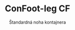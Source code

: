 ---
title: "ConFoot-leg CF"
subtitle: "Štandardná noha kontajnera"
mainImage: "/images/products/confoot-leg-cf-main.jpg"
gallery:
  - "/images/products/confoot-leg-cf-1.jpg"
  - "/images/products/confoot-leg-cf-2.jpg"
  - "/images/products/confoot-leg-cf-3.jpg"
shortDescription: "ConFoot-leg CF je náš štandardný model nohy kontajnera, ktorý skracuje čas potrebný na premiestnenie a vykládku kontajnerov, čím umožňuje nechať kontajnery čakajúce na vykládku, aby vodiči nemuseli čakať."
technicalDescription: "Model CF umožňuje využitie kontajnerov ako dodatočného úložného priestoru, pričom zostávajú pripravené na presun kedykoľvek – stačí zatiahnuť príves pod kontajner a cesta pokračuje."
videoID: "C2KwnEb-npU"
specifications:
  - name: "Hmotnosť"
    value: "24 kg na nohu"
  - name: "Nosnosť"
    value: "34 ton"
  - name: "Rozsah nastavenia"
    value: "1,043 mm až 1,448 mm"
  - name: "Materiál"
    value: "Oceľ vysokej kvality"
price: "3.600 EUR"
priceVAT: "4.356 EUR"
pricingNotes: "Dostupné zľavy pri väčších objemoch. Kontaktujte nás pre viac informácií."
buyLink: "/contact"
howToUse: |
  1. Umiestnite CF nohu na výstlaček rohu kontajnera
  2. Zapojte uzamykací mechanizmus
  3. Prípadne nastavte výšku v rozsahu od 1,043 mm do 1,448 mm
  4. Postup zopakujte pre všetky potrebné rohy
  5. Spustite príves a odjazd, pričom nechajte kontajner na nohách
benefits:
  - title: "Úspora času"
    description: "Skracuje čas potrebný na premiestnenie a vykládku kontajnerov, keďže kontajnery môžu byť ponechané čakajúce na vykládku"
  - title: "Efektivita vodiča"
    description: "Vodičom sa nemusí čakať počas vykládky, čím majú viac času na iné úlohy"
  - title: "Dodatočný úložný priestor"
    description: "Kontajnery môžu slúžiť ako dodatočný úložný priestor, keď nie sú v preprave"
  - title: "Okamžitá mobilita"
    description: "Kontajnery sú vždy pripravené na presun – stačí zatiahnuť príves pod kontajner, aby cesta pokračovala"
  - title: "Univerzálne využitie"
    description: "Vhodné pre všeobecné použitie, skladovanie, tankerové kontajnery a rôzne odvetvia"
  - title: "Optimalizácia nákladov"
    description: "Optimalizuje náklady a čas pomocou zefektívnenia prepravných a skladovacích operácií"
articleContent: |
  ## Čo je ConFoot-leg CF?

  ConFoot-leg CF je štandardný model nohy kontajnera navrhnutý na zefektívnenie prepravných, skladovacích a logistických operácií. Toto univerzálne riešenie skráti čas potrebný na premiestnenie a vykládku kontajnerov tým, že umožňuje nechať kontajnery čakajúce na vykládku, čo znamená, že vodiči nemusia čakať. Model CF premieňa prepravné kontajnery na flexibilné úložné jednotky, ktoré zostávajú vždy pripravené na prepravu, keď je to potrebné.

  ## Kľúčové výhody pre prepravu a logistiku

  ConFoot-leg CF poskytuje významné prevádzkové výhody pre podniky zapojené do prepravy kontajnerov a logistiky. Umožňuje ponechať kontajnery na nohách, kým čakajú na vykládku, čím optimalizujete čas vodičov a využitie vozového parku. Vodiči môžu doručiť kontajnery a okamžite pokračovať na ďalší príkaz, čím sa eliminuje nákladné čakanie počas operácií nakladania a vykladania.

  Okrem toho môžu kontajnery vybavené CF nohami slúžiť ako cenný dodatočný úložný priestor, keď nie sú v preprave. Zostávajú pripravené na presun kedykoľvek – stačí zatiahnuť príves pod kontajner a cesta pokračuje. Táto univerzálnosť robí z modelu CF ideálne riešenie pre podniky, ktoré chcú zvýšiť efektivitu svojej logistiky a skladovacej kapacity.

  ## Ako to funguje

  ConFoot-leg CF sa bezpečne pripája k výstlačkom rohov kontajnera, čím zabezpečuje stabilnú oporu, zatiaľ čo je kontajner umiestnený na nakladanie, vykladanie alebo skladovanie. Nohy majú nastavitelný rozsah od 1,043 mm do 1,448 mm, čo umožňuje univerzálne umiestnenie v rôznych prevádzkových prostrediach. Každá noha váži 24 kg, čo zaisťuje, že ich obsluha je jednoduchá, pričom systém poskytuje značnú nosnosť 34 ton.

  Inštalácia je jednoduchá:
  1. Umiestnite nohy CF na výstlačky rohov kontajnera
  2. Zapojte uzamykací mechanizmus na zabezpečenie nôh
  3. Nastavte výšku podľa potreby pre vaše konkrétne požiadavky
  4. Spustite príves a odjazd, pričom nechajte kontajner bezpečne opretý o nohy

  Keď je čas na presun kontajnera, stačí zatiahnuť príves späť podň, zaistiť kontajner k prívesu, odstrániť nohy a cesta pokračuje.

  ## Aplikácie ConFoot-leg CF

  ### Prepravné spoločnosti
  Prepravné spoločnosti výrazne profitujú z optimalizácie využitia vozového parku, ktorú CF umožňuje. Vodiči môžu doručiť kontajnery na zákaznícke miesta a okamžite pokračovať na ďalšie zadanie, namiesto čakania počas nakladania/vykladania. Táto efektivita môže výrazne zvýšiť produktívnu kapacitu existujúceho vozového parku a znížiť prevádzkové náklady.

  ### Skladové a distribučné operácie
  Pri skladovaní a distribúcii poskytuje CF cennú flexibilitu pri riadení toku kontajnerov. Kontajnery môžu byť umiestnené do dočasných skladovacích zón na nohách, čím sa vytvára dodatočná vyrovnávacia kapacita počas špičkových období. Tento prístup znižuje preťaženie na nakladacích molách a umožňuje efektívnejšie plánovanie operácií nakladania a vykladania.

  ### Výrobné závody
  Výrobné závody môžu využívať kontajnery vybavené CF nohami ako flexibilný dodatočný úložný priestor pre suroviny alebo hotové výrobky. Umiestnením kontajnerov blízko výrobných liniek je prístup k materiálom jednoduchší, čo znižuje náklady na manipuláciu a zvyšuje efektivitu výroby.

  ### Maloobchodné prevádzky
  Maloobchodné podniky môžu využívať CF nohy pre sezónne skladovacie riešenia, pričom sú kontajnery umiestnené na strategických miestach na podporu riadenia zásob počas špičkových období. Tento prístup poskytuje nákladovo efektívnu dodatočnú kapacitu bez potreby trvalého rozšírenia zariadenia.

  ## Technické špecifikácie

  - Nosnosť: 34 ton
  - Hmotnosť: 24 kg na nohu
  - Rozsah nastavenia: 1,043 mm až 1,448 mm
  - Materiál: Oceľ vysokej kvality s odolnou úpravou
  - Kompatibilita: Štandardné výstlačky rohov pre nákladné kontajnery

  ConFoot-leg CF predstavuje praktické riešenie pre zefektívnenie prepravných a skladovacích operácií, ponúkajúc podnikom spôsob, ako optimalizovať náklady a využitie času. Umožňuje ponechať kontajnery čakajúce na vykládku a využívať ich ako dodatočný úložný priestor, čím pomáha podnikom dosiahnuť väčšiu efektivitu a flexibilitu pri manipulácii s kontajnermi.
---